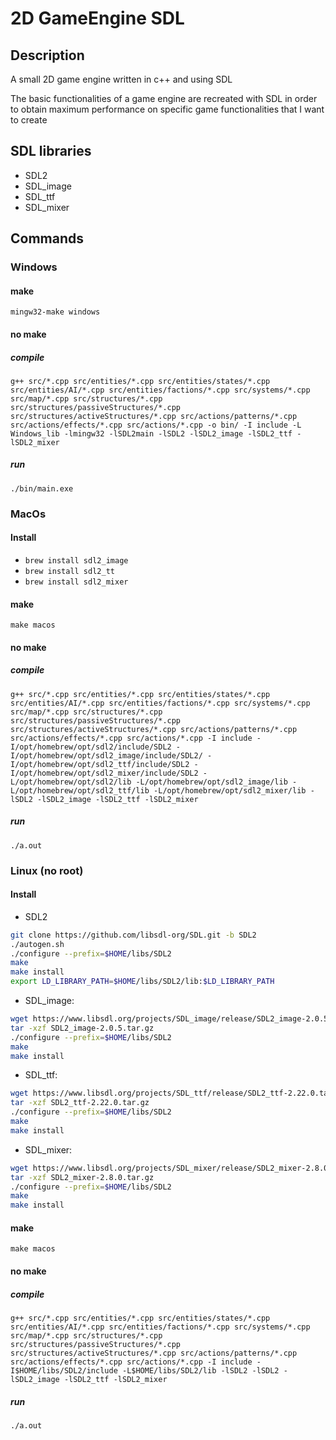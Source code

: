 # 2D GameEngine SDL

## Description

A small 2D game engine written in c++ and using SDL

The basic functionalities of a game engine are recreated with SDL in order to obtain maximum performance on specific game functionalities that I want to create

## SDL libraries
- SDL2
- SDL_image
- SDL_ttf
- SDL_mixer

## Commands

### Windows
#### make
`mingw32-make windows`

#### no make

##### compile

`g++ src/*.cpp src/entities/*.cpp src/entities/states/*.cpp src/entities/AI/*.cpp src/entities/factions/*.cpp src/systems/*.cpp src/map/*.cpp src/structures/*.cpp src/structures/passiveStructures/*.cpp src/structures/activeStructures/*.cpp src/actions/patterns/*.cpp src/actions/effects/*.cpp src/actions/*.cpp -o bin/ -I include -L Windows_lib -lmingw32 -lSDL2main -lSDL2 -lSDL2_image -lSDL2_ttf -lSDL2_mixer`

##### run

`./bin/main.exe`

### MacOs

#### Install

- `brew install sdl2_image`
- `brew install sdl2_tt`
- `brew install sdl2_mixer`

#### make
`make macos`

#### no make

##### compile

`g++ src/*.cpp src/entities/*.cpp src/entities/states/*.cpp src/entities/AI/*.cpp src/entities/factions/*.cpp src/systems/*.cpp src/map/*.cpp src/structures/*.cpp src/structures/passiveStructures/*.cpp src/structures/activeStructures/*.cpp src/actions/patterns/*.cpp src/actions/effects/*.cpp src/actions/*.cpp -I include -I/opt/homebrew/opt/sdl2/include/SDL2 -I/opt/homebrew/opt/sdl2_image/include/SDL2/ -I/opt/homebrew/opt/sdl2_ttf/include/SDL2 -I/opt/homebrew/opt/sdl2_mixer/include/SDL2 -L/opt/homebrew/opt/sdl2/lib -L/opt/homebrew/opt/sdl2_image/lib -L/opt/homebrew/opt/sdl2_ttf/lib -L/opt/homebrew/opt/sdl2_mixer/lib -lSDL2 -lSDL2_image -lSDL2_ttf -lSDL2_mixer`

##### run

`./a.out`

### Linux (no root)

#### Install

* SDL2
```bash
git clone https://github.com/libsdl-org/SDL.git -b SDL2
./autogen.sh
./configure --prefix=$HOME/libs/SDL2
make
make install
export LD_LIBRARY_PATH=$HOME/libs/SDL2/lib:$LD_LIBRARY_PATH
```
* SDL_image:
```bash
wget https://www.libsdl.org/projects/SDL_image/release/SDL2_image-2.0.5.tar.gz
tar -xzf SDL2_image-2.0.5.tar.gz
./configure --prefix=$HOME/libs/SDL2
make
make install
```
* SDL_ttf:
```bash
wget https://www.libsdl.org/projects/SDL_ttf/release/SDL2_ttf-2.22.0.tar.gz
tar -xzf SDL2_ttf-2.22.0.tar.gz
./configure --prefix=$HOME/libs/SDL2
make
make install
```
* SDL_mixer:
```bash
wget https://www.libsdl.org/projects/SDL_mixer/release/SDL2_mixer-2.8.0.tar.gz
tar -xzf SDL2_mixer-2.8.0.tar.gz
./configure --prefix=$HOME/libs/SDL2
make
make install
```

#### make
`make macos`

#### no make

##### compile

`g++ src/*.cpp src/entities/*.cpp src/entities/states/*.cpp src/entities/AI/*.cpp src/entities/factions/*.cpp src/systems/*.cpp src/map/*.cpp src/structures/*.cpp src/structures/passiveStructures/*.cpp src/structures/activeStructures/*.cpp src/actions/patterns/*.cpp src/actions/effects/*.cpp src/actions/*.cpp -I include -I$HOME/libs/SDL2/include -L$HOME/libs/SDL2/lib -lSDL2 -lSDL2 -lSDL2_image -lSDL2_ttf -lSDL2_mixer`

##### run

`./a.out`
